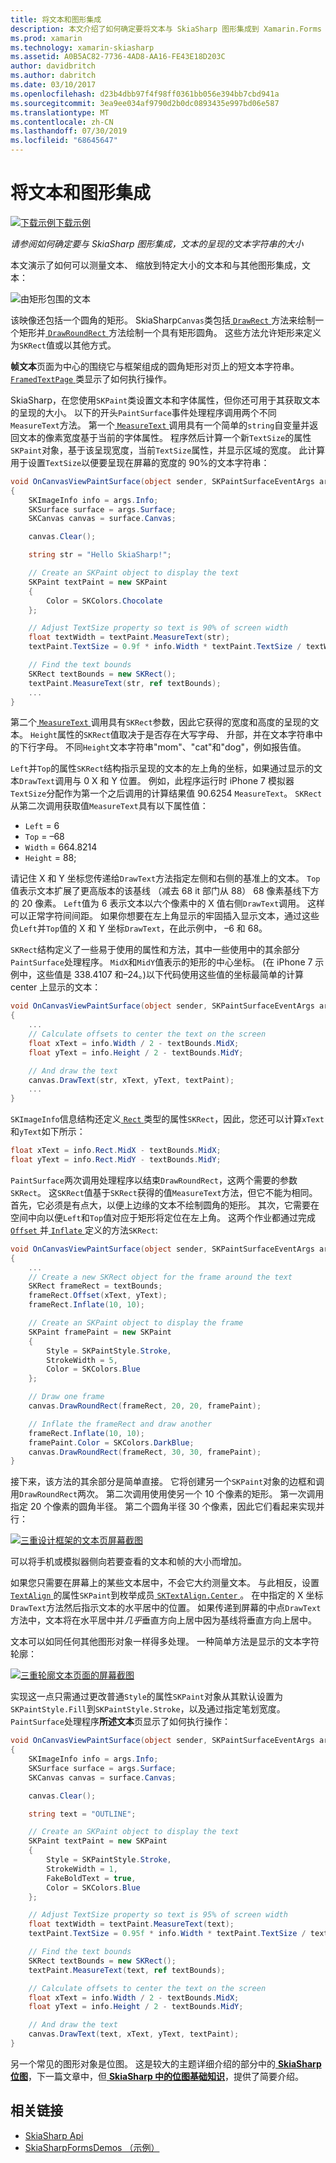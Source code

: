 ```yaml
---
title: 将文本和图形集成
description: 本文介绍了如何确定要将文本与 SkiaSharp 图形集成到 Xamarin.Forms 应用程序的呈现的文本字符串的大小，并且此示例代码进行了演示。
ms.prod: xamarin
ms.technology: xamarin-skiasharp
ms.assetid: A0B5AC82-7736-4AD8-AA16-FE43E18D203C
author: davidbritch
ms.author: dabritch
ms.date: 03/10/2017
ms.openlocfilehash: d23b4dbb97f4f98ff0361bb056e394bb7cbd941a
ms.sourcegitcommit: 3ea9ee034af9790d2b0dc0893435e997bd06e587
ms.translationtype: MT
ms.contentlocale: zh-CN
ms.lasthandoff: 07/30/2019
ms.locfileid: "68645647"
---
```

# <a name="integrating-text-and-graphics"></a>将文本和图形集成

[![下载示例](~/media/shared/download.png)下载示例](https://docs.microsoft.com/samples/xamarin/xamarin-forms-samples/skiasharpforms-demos)

_请参阅如何确定要与 SkiaSharp 图形集成，文本的呈现的文本字符串的大小_

本文演示了如何可以测量文本、 缩放到特定大小的文本和与其他图形集成，文本：

![](text-images/textandgraphicsexample.png "由矩形包围的文本")

该映像还包括一个圆角的矩形。 SkiaSharp`Canvas`类包括[ `DrawRect` ](xref:SkiaSharp.SKCanvas.DrawRect*)方法来绘制一个矩形并[ `DrawRoundRect` ](xref:SkiaSharp.SKCanvas.DrawRoundRect*)方法绘制一个具有矩形圆角。 这些方法允许矩形来定义为`SKRect`值或以其他方式。

**帧文本**页面为中心的围绕它与框架组成的圆角矩形对页上的短文本字符串。 [ `FramedTextPage` ](https://github.com/xamarin/xamarin-forms-samples/blob/master/SkiaSharpForms/Demos/Demos/SkiaSharpFormsDemos/Basics/FramedTextPage.cs)类显示了如何执行操作。

SkiaSharp，在您使用`SKPaint`类设置文本和字体属性，但你还可用于其获取文本的呈现的大小。 以下的开头`PaintSurface`事件处理程序调用两个不同`MeasureText`方法。 第一个[ `MeasureText` ](xref:SkiaSharp.SKPaint.MeasureText(System.String))调用具有一个简单的`string`自变量并返回文本的像素宽度基于当前的字体属性。 程序然后计算一个新`TextSize`的属性`SKPaint`对象，基于该呈现宽度，当前`TextSize`属性，并显示区域的宽度。 此计算用于设置`TextSize`以便要呈现在屏幕的宽度的 90%的文本字符串：

```csharp
void OnCanvasViewPaintSurface(object sender, SKPaintSurfaceEventArgs args)
{
    SKImageInfo info = args.Info;
    SKSurface surface = args.Surface;
    SKCanvas canvas = surface.Canvas;

    canvas.Clear();

    string str = "Hello SkiaSharp!";

    // Create an SKPaint object to display the text
    SKPaint textPaint = new SKPaint
    {
        Color = SKColors.Chocolate
    };

    // Adjust TextSize property so text is 90% of screen width
    float textWidth = textPaint.MeasureText(str);
    textPaint.TextSize = 0.9f * info.Width * textPaint.TextSize / textWidth;

    // Find the text bounds
    SKRect textBounds = new SKRect();
    textPaint.MeasureText(str, ref textBounds);
    ...
}
```

第二个[ `MeasureText` ](xref:SkiaSharp.SKPaint.MeasureText(System.String,SkiaSharp.SKRect@))调用具有`SKRect`参数，因此它获得的宽度和高度的呈现的文本。 `Height`属性的`SKRect`值取决于是否存在大写字母、 升部，并在文本字符串中的下行字母。 不同`Height`文本字符串"mom"、"cat"和"dog"，例如报告值。

`Left`并`Top`的属性`SKRect`结构指示呈现的文本的左上角的坐标，如果通过显示的文本`DrawText`调用与 0 X 和 Y 位置。 例如，此程序运行时 iPhone 7 模拟器`TextSize`分配作为第一个之后调用的计算结果值 90.6254 `MeasureText`。 `SKRect`从第二次调用获取值`MeasureText`具有以下属性值：

- `Left` = 6
- `Top` = &ndash;68
- `Width` = 664.8214
- `Height` = 88;

请记住 X 和 Y 坐标您传递给`DrawText`方法指定左侧和右侧的基准上的文本。 `Top`值表示文本扩展了更高版本的该基线 （减去 68 it 部门从 88） 68 像素基线下方的 20 像素。 `Left`值为 6 表示文本以六个像素中的 X 值右侧`DrawText`调用。 这样可以正常字符间间距。 如果你想要在左上角显示的牢固插入显示文本，通过这些负`Left`并`Top`值的 X 和 Y 坐标`DrawText`，在此示例中， &ndash;6 和 68。

`SKRect`结构定义了一些易于使用的属性和方法，其中一些使用中的其余部分`PaintSurface`处理程序。 `MidX`和`MidY`值表示的矩形的中心坐标。 (在 iPhone 7 示例中，这些值是 338.4107 和&ndash;24。)以下代码使用这些值的坐标最简单的计算 center 上显示的文本：

```csharp
void OnCanvasViewPaintSurface(object sender, SKPaintSurfaceEventArgs args)
{
    ...
    // Calculate offsets to center the text on the screen
    float xText = info.Width / 2 - textBounds.MidX;
    float yText = info.Height / 2 - textBounds.MidY;

    // And draw the text
    canvas.DrawText(str, xText, yText, textPaint);
    ...
}
```

`SKImageInfo`信息结构还定义[ `Rect` ](xref:SkiaSharp.SKImageInfo.Rect)类型的属性`SKRect`，因此，您还可以计算`xText`和`yText`如下所示：

```csharp
float xText = info.Rect.MidX - textBounds.MidX;
float yText = info.Rect.MidY - textBounds.MidY;
```

`PaintSurface`两次调用处理程序以结束`DrawRoundRect`，这两个需要的参数`SKRect`。 这`SKRect`值基于`SKRect`获得的值`MeasureText`方法，但它不能为相同。 首先，它必须是有点大，以便上边缘的文本不绘制圆角的矩形。 其次，它需要在空间中向以便`Left`和`Top`值对应于矩形将定位在左上角。 这两个作业都通过完成[ `Offset` ](xref:SkiaSharp.SKRect.Offset*)并[ `Inflate` ](xref:SkiaSharp.SKRect.Inflate*)定义的方法`SKRect`:

```csharp
void OnCanvasViewPaintSurface(object sender, SKPaintSurfaceEventArgs args)
{
    ...
    // Create a new SKRect object for the frame around the text
    SKRect frameRect = textBounds;
    frameRect.Offset(xText, yText);
    frameRect.Inflate(10, 10);

    // Create an SKPaint object to display the frame
    SKPaint framePaint = new SKPaint
    {
        Style = SKPaintStyle.Stroke,
        StrokeWidth = 5,
        Color = SKColors.Blue
    };

    // Draw one frame
    canvas.DrawRoundRect(frameRect, 20, 20, framePaint);

    // Inflate the frameRect and draw another
    frameRect.Inflate(10, 10);
    framePaint.Color = SKColors.DarkBlue;
    canvas.DrawRoundRect(frameRect, 30, 30, framePaint);
}
```

接下来，该方法的其余部分是简单直接。 它将创建另一个`SKPaint`对象的边框和调用`DrawRoundRect`两次。 第二次调用使用使另一个 10 个像素的矩形。 第一次调用指定 20 个像素的圆角半径。 第二个圆角半径 30 个像素，因此它们看起来实现并行：

 [![](text-images/framedtext-small.png "三重设计框架的文本页屏幕截图")](text-images/framedtext-large.png#lightbox "带来三倍的帧的文本页屏幕截图")

可以将手机或模拟器侧向若要查看的文本和帧的大小而增加。

如果您只需要在屏幕上的某些文本居中，不会它大约测量文本。 与此相反，设置[ `TextAlign` ](xref:SkiaSharp.SKPaint.TextAlign)的属性`SKPaint`到枚举成员[ `SKTextAlign.Center` ](xref:SkiaSharp.SKTextAlign)。 在中指定的 X 坐标`DrawText`方法然后指示文本的水平居中的位置。 如果传递到屏幕的中点`DrawText`方法中，文本将在水平居中并*几乎*垂直方向上居中因为基线将垂直方向上居中。

文本可以如同任何其他图形对象一样得多处理。 一种简单方法是显示的文本字符轮廓：

[![](text-images/outlinedtext-small.png "三重轮廓文本页面的屏幕截图")](text-images/outlinedtext-large.png#lightbox "Triple screenshot of the Outlined Text page")

实现这一点只需通过更改普通`Style`的属性`SKPaint`对象从其默认设置为`SKPaintStyle.Fill`到`SKPaintStyle.Stroke`，以及通过指定笔划宽度。 `PaintSurface`处理程序**所述文本**页显示了如何执行操作：

```csharp
void OnCanvasViewPaintSurface(object sender, SKPaintSurfaceEventArgs args)
{
    SKImageInfo info = args.Info;
    SKSurface surface = args.Surface;
    SKCanvas canvas = surface.Canvas;

    canvas.Clear();

    string text = "OUTLINE";

    // Create an SKPaint object to display the text
    SKPaint textPaint = new SKPaint
    {
        Style = SKPaintStyle.Stroke,
        StrokeWidth = 1,
        FakeBoldText = true,
        Color = SKColors.Blue
    };

    // Adjust TextSize property so text is 95% of screen width
    float textWidth = textPaint.MeasureText(text);
    textPaint.TextSize = 0.95f * info.Width * textPaint.TextSize / textWidth;

    // Find the text bounds
    SKRect textBounds = new SKRect();
    textPaint.MeasureText(text, ref textBounds);

    // Calculate offsets to center the text on the screen
    float xText = info.Width / 2 - textBounds.MidX;
    float yText = info.Height / 2 - textBounds.MidY;

    // And draw the text
    canvas.DrawText(text, xText, yText, textPaint);
}
```

另一个常见的图形对象是位图。 这是较大的主题详细介绍的部分中的[ **SkiaSharp 位图**](../bitmaps/index.md)，下一篇文章中，但[ **SkiaSharp 中的位图基础知识**](bitmaps.md)，提供了简要介绍。

## <a name="related-links"></a>相关链接

- [SkiaSharp Api](https://docs.microsoft.com/dotnet/api/skiasharp)
- [SkiaSharpFormsDemos （示例）](https://docs.microsoft.com/samples/xamarin/xamarin-forms-samples/skiasharpforms-demos)

